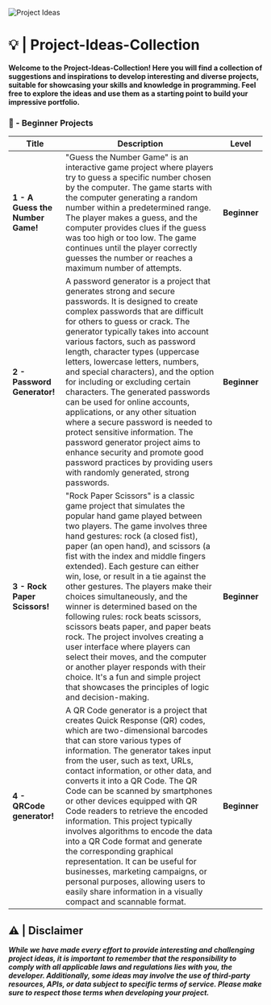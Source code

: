 ![Project Ideas](https://github.com/Furyforev3r/Project-Ideas/assets/88341564/4ce69731-9869-41ee-8e70-1ba69da2f6ff)
# 💡 | Project-Ideas-Collection

**Welcome to the Project-Ideas-Collection! Here you will find a collection of suggestions and inspirations to develop interesting and diverse projects, suitable for showcasing your skills and knowledge in programming. Feel free to explore the ideas and use them as a starting point to build your impressive portfolio.**

### 📓 - Beginner Projects
| **Title**                       | **Description**                                                                                                                                                                                                                                                                                                                                                                                                                                                                                                                                                                                                                                                                                                                                                                  | **Level**    |
|----------------------------------|----------------------------------------------------------------------------------------------------------------------------------------------------------------------------------------------------------------------------------------------------------------------------------------------------------------------------------------------------------------------------------------------------------------------------------------------------------------------------------------------------------------------------------------------------------------------------------------------------------------------------------------------------------------------------------------------------------------------------------------------------------------------------------|--------------|
| **1 - A Guess the Number Game!** | "Guess the Number Game" is an interactive game project where players try to guess a specific number chosen by the computer. The game starts with the computer generating a random number within a predetermined range. The player makes a guess, and the computer provides clues if the guess was too high or too low. The game continues until the player correctly guesses the number or reaches a maximum number of attempts.                                                                                                                                                                                                                                                                                                                                                 | **Beginner** |
| **2 - Password Generator!**      | A password generator is a project that generates strong and secure passwords. It is designed to create complex passwords that are difficult for others to guess or crack. The generator typically takes into account various factors, such as password length, character types (uppercase letters, lowercase letters, numbers, and special characters), and the option for including or excluding certain characters. The generated passwords can be used for online accounts, applications, or any other situation where a secure password is needed to protect sensitive information. The password generator project aims to enhance security and promote good password practices by providing users with randomly generated, strong passwords.                                | **Beginner** |
| **3 - Rock Paper Scissors!**     | "Rock Paper Scissors" is a classic game project that simulates the popular hand game played between two players. The game involves three hand gestures: rock (a closed fist), paper (an open hand), and scissors (a fist with the index and middle fingers extended). Each gesture can either win, lose, or result in a tie against the other gestures. The players make their choices simultaneously, and the winner is determined based on the following rules: rock beats scissors, scissors beats paper, and paper beats rock. The project involves creating a user interface where players can select their moves, and the computer or another player responds with their choice. It's a fun and simple project that showcases the principles of logic and decision-making. | **Beginner** |
| **4 - QRCode generator!**        | A QR Code generator is a project that creates Quick Response (QR) codes, which are two-dimensional barcodes that can store various types of information. The generator takes input from the user, such as text, URLs, contact information, or other data, and converts it into a QR Code. The QR Code can be scanned by smartphones or other devices equipped with QR Code readers to retrieve the encoded information. This project typically involves algorithms to encode the data into a QR Code format and generate the corresponding graphical representation. It can be useful for businesses, marketing campaigns, or personal purposes, allowing users to easily share information in a visually compact and scannable format.                                          | **Beginner** |


## ⚠️ | Disclaimer
_**While we have made every effort to provide interesting and challenging project ideas, it is important to remember that the responsibility to comply with all applicable laws and regulations lies with you, the developer. Additionally, some ideas may involve the use of third-party resources, APIs, or data subject to specific terms of service. Please make sure to respect those terms when developing your project.**_

